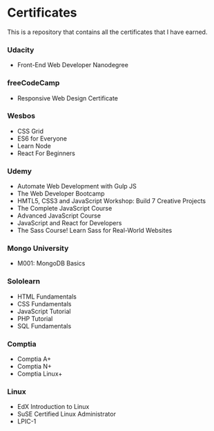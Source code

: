 # Certificates

This is a repository that contains all the certificates that I have earned.

### Udacity

* Front-End Web Developer Nanodegree

### freeCodeCamp

* Responsive Web Design Certificate

### Wesbos

* CSS Grid
* ES6 for Everyone
* Learn Node
* React For Beginners

### Udemy

* Automate Web Development with Gulp JS
* The Web Developer Bootcamp
* HMTL5, CSS3 and JavaScript Workshop: Build 7 Creative Projects
* The Complete JavaScript Course
* Advanced JavaScript Course
* JavaScript and React for Developers
* The Sass Course! Learn Sass for Real-World Websites

### Mongo University

* M001: MongoDB Basics

### Sololearn

* HTML Fundamentals
* CSS Fundamentals
* JavaScript Tutorial
* PHP Tutorial
* SQL Fundamentals

### Comptia

* Comptia A+
* Comptia N+
* Comptia Linux+

### Linux

* EdX Introduction to Linux
* SuSE Certified Linux Administrator
* LPIC-1
